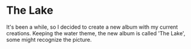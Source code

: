 # The Lake

It's been a while, so I decided to create a new album with my current creations. Keeping the water theme, the new album 
is called 'The Lake', some might recognize the picture.
